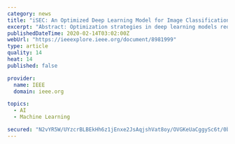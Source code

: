 ```yaml
---
category: news
title: "iSEC: An Optimized Deep Learning Model for Image Classification on Edge Computing"
excerpt: "Abstract: Optimization strategies in deep learning models require different techniques for different use cases. Besides, various phases of the model deployment life-cycle specify possible and particular optimization strategies. In this paper, an optimized deep learning model on the edge computing environment is proposed for image classification ..."
publishedDateTime: 2020-02-14T03:02:00Z
webUrl: "https://ieeexplore.ieee.org/document/8981999"
type: article
quality: 14
heat: 14
published: false

provider:
  name: IEEE
  domain: ieee.org

topics:
  - AI
  - Machine Learning

secured: "N2vYR5W/UYzcrBLBEkHh6z1jEnxe2JsAqjshVat8oy/OVGKeUaCggySc6t/0b2y8fomVh/QZKj6cbDEiMGRxNP9030FUXKcSXXwLw36/uHBCuDUH3u4DzHzMUtxLJ90G7C7i2WmIVuTFV3TGNIj5MtZ3lSoPl4CEXCa5Y7NocLHmnHXKl+Vk42sgZHtS3B8s9iKbRGtZYBMKkGT6FpvwQr/JAjH7ieyoItqVGneiTIfHb8eS+2pYwCDmD09ahMvthpszIuVR/IXyn7G5iqih1pENBhYKysxyA33pEg5/Qdo8PMLqYAaWgOA4LKJG7zBe;X+iFVcNmzOWIATEy3IoUSA=="
---
```


